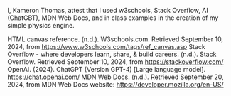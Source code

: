 I, Kameron Thomas, attest that I used w3schools, Stack Overflow, AI (ChatGBT), MDN Web Docs, and in class examples in the creation of my simple physics engine.

HTML canvas reference. (n.d.). W3schools.com. Retrieved September 10, 2024, from https://www.w3schools.com/tags/ref_canvas.asp
Stack Overflow - where developers learn, share, & build careers. (n.d.). Stack Overflow. Retrieved September 10, 2024, from https://stackoverflow.com/
OpenAI. (2024). ChatGPT (Version GPT-4) [Large language model]. https://chat.openai.com/
MDN Web Docs. (n.d.). Retrieved September 20, 2024, from MDN Web Docs website: https://developer.mozilla.org/en-US/
